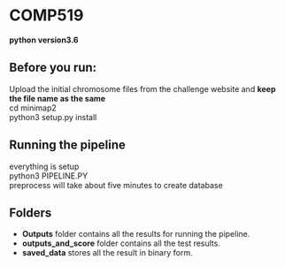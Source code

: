# COMP519

__python version3.6__
## Before you run:
Upload the initial chromosome files from the challenge website and __keep the file name as the same__  
cd minimap2  
python3 setup.py install

## Running the pipeline
everything is setup  
python3 PIPELINE.PY  
preprocess will take about five minutes to create database

## Folders
* __Outputs__ folder contains all the results for running the pipeline.
* __outputs_and_score__ folder contains all the test results.
* __saved_data__ stores all the result in binary form.

